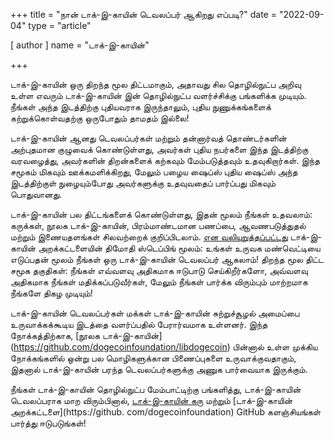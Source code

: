 +++
title = "நான் டாக்-இ-காயின் டெவலப்பர் ஆகிறது எப்படி?"
date = "2022-09-04"
type = "article"

[ author ]
  name = "டாக்-இ-காயின்"

+++

டாக்-இ-காயின் ஒரு திறந்த மூல திட்டமாகும், அதாவது சில தொழில்நுட்ப அறிவு உள்ள எவரும் டாக்-இ-காயின் இன் தொழில்நுட்ப வளர்ச்சிக்கு பங்களிக்க முடியும். நீங்கள் அந்த இடத்திற்கு புதியவராக இருந்தாலும், புதிய நுணுக்கங்களைக் கற்றுக்கொள்வதற்கு ஒருபோதும் தாமதம் இல்லை!

டாக்-இ-காயின் ஆனது டெவலப்பர்கள் மற்றும் தன்னார்வத் தொண்டர்களின் அற்புதமான குழுவைக் கொண்டுள்ளது, அவர்கள் புதிய நபர்களை இந்த இடத்திற்கு வரவழைத்து, அவர்களின் திறன்களைக் கற்கவும் மேம்படுத்தவும் உதவுகிறார்கள். இந்த சமூகம் மிகவும் ஊக்கமளிக்கிறது, மேலும் பழைய ஷைப்ஸ் புதிய ஷைப்ஸ் அந்த இடத்திற்குள் நுழையும்போது அவர்களுக்கு உதவுவதைப் பார்ப்பது மிகவும் பொதுவானது.

டாக்-இ-காயின் பல திட்டங்களைக் கொண்டுள்ளது, இதன் மூலம் நீங்கள் உதவலாம்: கருக்கள், நூலக டாக்-இ-காயின், பிரம்மாண்டமான பணப்பை, ஆவணபடுத்துதல் மற்றும் இணையதளங்கள் சிலவற்றைக் குறிப்பிடலாம். [என வலியுறுத்தப்பட்டது](https://twitter.com/tjstebbing/status/1480001128880230401?s=20) டாக்-இ-காயின் அறக்கட்டளையின் திமோதி ஸ்டெப்பிங் மூலம்: உங்கள் உருவக மண்வெட்டியை எடுப்பதன் மூலம் நீங்கள் ஒரு டாக்-இ-காயின்  டெவலப்பர் ஆகலாம்! திறந்த மூல திட்ட சமூக தகுதிகள்: நீங்கள் எவ்வளவு அதிகமாக ஈடுபாடு செய்கிறீர்களோ, அவ்வளவு அதிகமாக நீங்கள் மதிக்கப்படுவீர்கள், மேலும் நீங்கள் பார்க்க விரும்பும் மாற்றமாக நீங்களே திகழ முடியும்!

டாக்-இ-காயின் டெவலப்பர்கள் மக்கள் டாக்-இ-காயின் சுற்றுச்சூழல் அமைப்பை உருவாக்கக்கூடிய இடத்தை வளர்ப்பதில் பேரார்வமாக உள்ளனர். இந்த நோக்கத்திற்காக, [நூலக டாக்-இ-காயின்] (https://github.com/dogecoinfoundation/libdogecoin) பின்னால் உள்ள முக்கிய நோக்கங்களில் ஒன்று பல மொழிகளுக்கான பிணைப்புகளை உருவாக்குவதாகும், இதனால் டாக்-இ-காயின் பரந்த டெவலப்பர்களுக்கு அணுக பார்வையாக இருக்கும்.

நீங்கள் டாக்-இ-காயின் தொழில்நுட்ப மேம்பாட்டிற்கு பங்களித்து, டாக்-இ-காயின் டெவலப்பராக மாற விரும்பினால், [டாக்-இ-காயின் கரு](https://github.com/dogecoin/dogecoin) மற்றும் [டாக்-இ-காயின் அறக்கட்டளை](https://github. com/dogecoinfoundation) GitHub களஞ்சியங்கள் பார்த்து ஈடுபடுங்கள்!